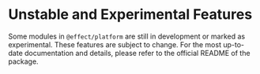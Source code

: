 # Unstable and Experimental Features

Some modules in `@effect/platform` are still in development or marked as experimental. These features are subject to change. For the most up-to-date documentation and details, please refer to the official README of the package.